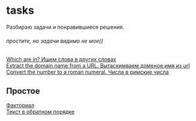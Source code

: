 # tasks
Разбираю задачи и понравившиеся решения.
###### простите, но задачи видимо не мое((
[Which are in? Ищем слова в других словах](https://github.com/Aquariids/Js-Ts-React-etc../blob/main/JavaScript/Tasks/Which%20are%20in_.md)<br>
[Extract the domain name from a URL. Вытаскимваем доменое имя из url](https://github.com/Aquariids/Js-Ts-React-etc../blob/main/JavaScript/Tasks/Extract%20the%20domain%20name%20from%20a%20URL.md)<br>
[Convert the number to a roman numeral. Числа в римские числа](https://github.com/Aquariids/Js-Ts-React-etc../blob/main/JavaScript/Tasks/convert%20the%20number%20to%20a%20roman%20numeral.md)<br>
## Простое
[Факториал](https://github.com/Aquariids/Js-Ts-React-etc../blob/main/JavaScript/Tasks/factorial.md)<br>
[Текст в обратном порядке]()<br>
